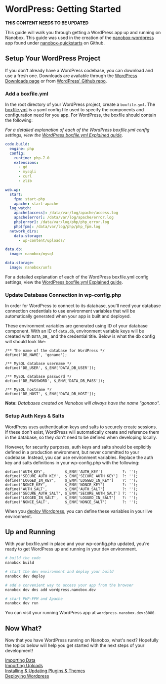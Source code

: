 # WordPress: Getting Started

**THIS CONTENT NEEDS TO BE UPDATED**

This guide will walk you through getting a WordPress app up and running on Nanobox. This guide was used in the creation of the [nanobox-wordpress](https://github.com/nanobox-quickstarts/nanobox-wordpress) app found under [nanobox-quickstarts](https://github.com/nanobox-quickstarts) on Github.

## Setup Your WordPress Project
If you don't already have a WordPress codebase, you can download and use a fresh one. Downloads are available through the [WordPress Downloads page](https://wordpress.org/download/) or from [WordPress' Github repo](https://github.com/wordpress/wordpress).

### Add a boxfile.yml
In the root directory of your WordPress project, create a `boxfile.yml`. The [boxfile.yml](https://docs.nanobox.io/boxfile/) is a yaml config file used to specify the components and configuration need for you app. For WordPress, the boxfile should contain the following:

*For a detailed explanation of each of the WordPress boxfile.yml config settings, view the [WordPress boxfile.yml Explained guide](advanced/boxfile-explained/).*

```yaml
code.build:
  engine: php
  config:
    runtime: php-7.0
    extensions:
      - gd
      - mysqli
      - curl
      - zlib

web.wp:
  start:
    fpm: start-php
    apache: start-apache
  log_watch:
    apache[access]: /data/var/log/apache/access.log
    apache[error]: /data/var/log/apache/error.log
    php[error]: /data/var/log/php/php_error.log
    php[fpm]: /data/var/log/php/php_fpm.log
  network_dirs:
    data.storage:
      - wp-content/uploads/

data.db:
  image: nanobox/mysql

data.storage:
  image: nanobox/unfs
```

For a detailed explanation of each of the WordPress boxfile.yml config settings, view the [WordPress boxfile.yml Explained guide](advanced/boxfile-explained/).


### Update Database Connection in wp-config.php
In order for WordPress to connect to its database, you'll need your database connection credentials to use environment variables that will be automatically generated when your app is built and deployed.

These environment variables are generated using ID of your database component. With an ID of `data.db`, environment variable keys will be created with `DATA_DB_` and the credential title. Below is what the db config will should look like:

```php?start_inline=1
/** The name of the database for WordPress */
define('DB_NAME', 'gonano');

/** MySQL database username */
define('DB_USER', $_ENV['DATA_DB_USER']);

/** MySQL database password */
define('DB_PASSWORD', $_ENV['DATA_DB_PASS']);

/** MySQL hostname */
define('DB_HOST', $_ENV['DATA_DB_HOST']);
```

**Note:** *Databases created on Nanobox will always have the name "gonano".*

### Setup Auth Keys & Salts
WordPress uses authentication keys and salts to securely create sessions. If these don't exist, WordPress will automatically create and reference them in the database, so they don't need to be defined when developing locally.

However, for security purposes, auth keys and salts should be explicitly defined in a production environment, but never committed to your codebase. Instead, you can use environment variables. Replace the auth key and salts definitions in your wp-config.php with the following:

```php?start_inline=1
define('AUTH_KEY',         $_ENV['AUTH_KEY']         ?: '');
define('SECURE_AUTH_KEY',  $_ENV['SECURE_AUTH_KEY']  ?: '');
define('LOGGED_IN_KEY',    $_ENV['LOGGED_IN_KEY']    ?: '');
define('NONCE_KEY',        $_ENV['NONCE_KEY']        ?: '');
define('AUTH_SALT',        $_ENV['AUTH_SALT']        ?: '');
define('SECURE_AUTH_SALT', $_ENV['SECURE_AUTH_SALT'] ?: '');
define('LOGGED_IN_SALT',   $_ENV['LOGGED_IN_SALT']   ?: '');
define('NONCE_SALT',       $_ENV['NONCE_SALT']       ?: '');
```

When you [deploy Wordpress](/wordpress/deploy-wordpress/), you can define these variables in your live environment.

## Up and Running
With your boxfile.yml in place and your wp-config.php updated, you're ready to get WordPress up and running in your dev environment.


```bash
# build the code
nanobox build

# start the dev environment and deploy your build
nanobox dev deploy

# add a convenient way to access your app from the browser
nanobox dev dns add wordpress.nanobox.dev

# start PHP-FPM and Apache
nanobox dev run
```

You can visit your running WordPress app at `wordpress.nanobox.dev:8080`.

## Now What?
Now that you have WordPress running on Nanobox, what's next? Hopefully the topics below will help you get started with the next steps of your development!

[Importing Data](data-storage-management/importing-data/)  
[Importing Uploads](data-storage-management/importing-uploads/)  
[Installing & Updating Plugins & Themes](plugins-themes/)  
[Deploying Wordpress](deploy-wordpress/)
